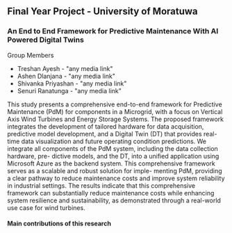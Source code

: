 ## Final Year Project - University of Moratuwa 
### An End to End Framework for Predictive Maintenance With AI Powered Digital Twins

Group Members 
- Treshan Ayesh      - "any media link"
- Ashen Dlanjana     - "any media link"
- Shivanka Priyashan - "any media link"
- Senuri Ranatunga   - "any media link"

This study presents a comprehensive end-to-end framework for Predictive Maintenance
(PdM) for components in a Microgrid, with a focus on Vertical Axis Wind Turbines and
Energy Storage Systems. The proposed framework integrates the development of tailored
hardware for data acquisition, predictive model development, and a Digital Twin (DT)
that provides real-time data visualization and future operating condition predictions. We
integrate all components of the PdM system, including the data collection hardware, pre-
dictive models, and the DT, into a unified application using Microsoft Azure as the backend
system. This comprehensive framework serves as a scalable and robust solution for imple-
menting PdM, providing a clear pathway to reduce maintenance costs and improve system
reliability in industrial settings. The results indicate that this comprehensive framework can
substantially reduce maintenance costs while enhancing system resilience and sustainability,
as demonstrated through a real-world use case for wind turbines.

#### Main contributions of this research

